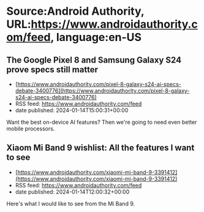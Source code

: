 # Source:Android Authority, URL:https://www.androidauthority.com/feed, language:en-US

## The Google Pixel 8 and Samsung Galaxy S24 prove specs still matter
 - [https://www.androidauthority.com/pixel-8-galaxy-s24-ai-specs-debate-3400776](https://www.androidauthority.com/pixel-8-galaxy-s24-ai-specs-debate-3400776)
 - RSS feed: https://www.androidauthority.com/feed
 - date published: 2024-01-14T15:00:31+00:00

Want the best on-device AI features? Then we're going to need even better mobile processors.

## Xiaom Mi Band 9 wishlist: All the features I want to see
 - [https://www.androidauthority.com/xiaomi-mi-band-9-3391412](https://www.androidauthority.com/xiaomi-mi-band-9-3391412)
 - RSS feed: https://www.androidauthority.com/feed
 - date published: 2024-01-14T12:00:32+00:00

Here's what I would like to see from the Mi Band 9.

